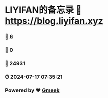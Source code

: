 # LIYIFAN的备忘录 :link: https://blog.liyifan.xyz 
### :page_facing_up: [6](https://blog.liyifan.xyz/tag.html) 
### :speech_balloon: 0 
### :hibiscus: 24931 
### :alarm_clock: 2024-07-17 07:35:21 
### Powered by :heart: [Gmeek](https://github.com/Meekdai/Gmeek)
